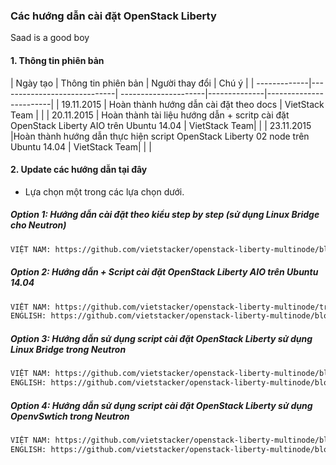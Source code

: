 ﻿### Các hướng dẫn cài đặt OpenStack Liberty
Saad is a good boy

#### 1. Thông tin phiên bản

| Ngày tạo	   |         Thông tin phiên bản | Người thay đổi       |               Chú ý               |
| -------------|-----------------------------| ---------------------|--------------|------------------------| 
| 19.11.2015   |  Hoàn thành hướng dẫn cài đặt theo docs | VietStack Team |        |
| 20.11.2015   |  Hoàn thành tài liệu hướng dẫn + scritp cài đặt OpenStack Liberty AIO trên Ubuntu 14.04 |  VietStack Team| | 
| 23.11.2015   |Hoàn thành hướng dẫn thực hiện script OpenStack Liberty 02 node trên Ubuntu 14.04 |  VietStack Team| | |


#### 2. Update các hướng dẫn tại đây
- Lựa chọn một trong các lựa chọn dưới.

##### Option 1: Hướng dẫn cài đặt theo kiểu step by step (sử dụng Linux Bridge cho Neutron)
```sh 
VIỆT NAM: https://github.com/vietstacker/openstack-liberty-multinode/blob/master/HuongDanCaiDat_OPenStack_Liberty_docs.md
```

##### Option 2: Hướng dẫn + Script cài đặt OpenStack Liberty AIO trên Ubuntu 14.04
```sh
VIỆT NAM: https://github.com/vietstacker/openstack-liberty-multinode/tree/master/LIBERTY-U14.04-AIO
ENGLISH: https://github.com/vietstacker/openstack-liberty-multinode/blob/master/LIBERTY-U14.04-AIO/READE-ENGLISH.md
```

##### Option 3: Hướng dẫn sử dụng script cài đặt OpenStack Liberty sử dụng Linux Bridge trong Neutron
```sh
VIỆT NAM: https://github.com/vietstacker/openstack-liberty-multinode/blob/master/LIBERTY-U14.04-LB/README.md
ENGLISH: https://github.com/vietstacker/openstack-liberty-multinode/blob/master/LIBERTY-U14.04-LB/README-ENGLISH.md
```

##### Option 4: Hướng dẫn sử dụng script cài đặt OpenStack Liberty sử dụng OpenvSwtich trong Neutron
```sh
VIỆT NAM: https://github.com/vietstacker/openstack-liberty-multinode/blob/master/LIBERTY-U14.04-OVS/README.md
ENGLISH: https://github.com/vietstacker/openstack-liberty-multinode/blob/master/LIBERTY-U14.04-OVS/README-ENGLISH.md
```
